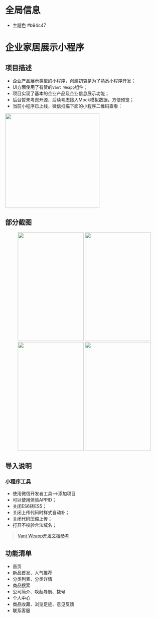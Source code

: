 # 全局信息

- 主题色 #b94c47


# 企业家居展示小程序

## 项目描述
- 企业产品展示类型的小程序，创建初衷是为了熟悉小程序开发；
- UI方面使用了有赞的`Vant Weapp`组件；
- 项目实现了基本的企业产品及企业信息展示功能；
- 后台暂未考虑开源，后续考虑接入Mock模拟数据，方便预览；
- 当前小程序已上线，微信扫描下面的小程序二维码查看：

<img src="https://wxmall-1256029463.cos.ap-guangzhou.myqcloud.com/img/00.jpg" height="300" width="300" >


## 部分截图
<div align="center">
<img src="https://wxmall-1256029463.cos.ap-guangzhou.myqcloud.com/img/0.jpg" height="345" width="210" >

<img src="https://wxmall-1256029463.cos.ap-guangzhou.myqcloud.com/img/11.jpg" height="345" width="210" >
</div>
<div align="center">
<img src="https://wxmall-1256029463.cos.ap-guangzhou.myqcloud.com/img/3.jpg" height="345" width="210" >

<img src="https://wxmall-1256029463.cos.ap-guangzhou.myqcloud.com/img/5.jpg" height="345" width="210" >
</div>

## 导入说明

### 小程序工具
- 使用微信开发者工具-->添加项目
- 可以使用体验APPID；
- 关闭ES6转ES5；
- 关闭上传代码时样式自动补；
- 关闭代码压缩上传；
- 打开不校验合法域名；


> [Vant Weapp开发文档参考](https://youzan.github.io/vant-weapp/#/intro)

## 功能清单

* 首页
* 新品首发、人气推荐
* 分类列表、分类详情
* 商品搜索
* 公司简介、唤起导航、拨号
* 个人中心
* 商品收藏、浏览足迹、意见反馈
* 联系客服


